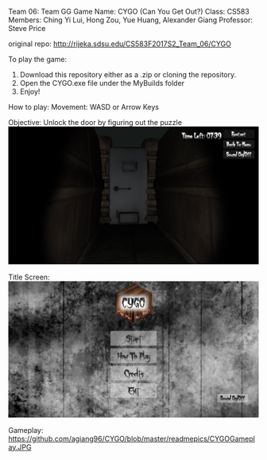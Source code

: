Team 06: Team GG
Game Name: CYGO (Can You Get Out?)
Class: CS583
Members: Ching Yi Lui, Hong Zou, Yue Huang, Alexander Giang
Professor: Steve Price

original repo: http://rijeka.sdsu.edu/CS583F2017S2_Team_06/CYGO

To play the game:
1. Download this repository either as a .zip or cloning the repository. 
2. Open the CYGO.exe file under the MyBuilds folder
3. Enjoy!

How to play:
Movement: WASD or Arrow Keys

Objective:
Unlock the door by figuring out the puzzle
![alt text](https://github.com/agiang96/CYGO/blob/master/readmepics/CYGODoor.JPG)

Title Screen: 
![alt text](https://github.com/agiang96/CYGO/blob/master/readmepics/Menu.JPG)

Gameplay:
https://github.com/agiang96/CYGO/blob/master/readmepics/CYGOGameplay.JPG

